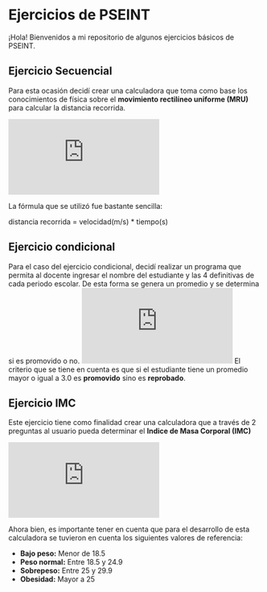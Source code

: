 
# Ejercicios de PSEINT

¡Hola! Bienvenidos a mi repositorio de algunos ejercicios básicos de PSEINT.


## Ejercicio Secuencial

Para esta ocasión decidí crear una calculadora que toma como base los conocimientos de física sobre el **movimiento rectilíneo uniforme (MRU)** para calcular la distancia recorrida.

![PSEINT CODE SCREENSHOT](https://files.fm/thumb_show.php?i=8zzfwfdtv)

La fórmula que se utilizó fue bastante sencilla: 

distancia recorrida = velocidad(m/s) * tiempo(s)


## Ejercicio condicional
Para el caso del ejercicio condicional, decidí realizar un programa que permita al docente ingresar el nombre del estudiante y las 4 definitivas de cada periodo escolar. De esta forma se genera un promedio y se determina si es promovido o no.
![PSEINT CODE SCREENSHOT](https://files.fm/thumb_show.php?i=rtr24rb8e)
El criterio que se tiene en cuenta es que si el estudiante tiene un promedio mayor o igual a 3.0 es **promovido** sino es **reprobado**.
## Ejercicio IMC

Este ejercicio tiene como finalidad crear una calculadora que a través de 2 preguntas al usuario pueda determinar el **Indice de Masa Corporal (IMC)** 

![PSEINT CODE SCREENSHOT](https://files.fm/thumb_show.php?i=2h2ctkcv6)

Ahora bien, es importante tener en cuenta que para el desarrollo de esta calculadora se tuvieron en cuenta los siguientes valores de referencia:

- **Bajo peso:** Menor de 18.5 
- **Peso normal:** Entre 18.5 y 24.9
- **Sobrepeso:** Entre 25 y 29.9
- **Obesidad:** Mayor a 25


